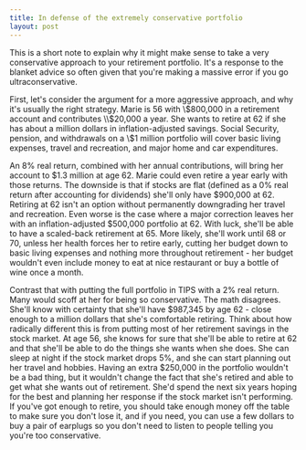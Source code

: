 ```yaml
---
title: In defense of the extremely conservative portfolio
layout: post
---
```

This is a short note to explain why it might make sense to take a very conservative approach to your retirement portfolio. It's a response to the blanket advice so often given that you're making a massive error if you go ultraconservative.

First, let's consider the argument for a more aggressive approach, and why it's usually the right strategy. Marie is 56 with \\$800,000 in a retirement account and contributes \\$20,000 a year. She wants to retire at 62 if she has about a million dollars in inflation-adjusted savings. Social Security, pension, and withdrawals on a \\$1 million portfolio will cover basic living expenses, travel and recreation, and major home and car expenditures.

An 8% real return, combined with her annual contributions, will bring her account to \$1.3 million at age 62. Marie could even retire a year early with those returns. The downside is that if stocks are flat (defined as a 0% real return after accounting for dividends) she'll only have \$900,000 at 62. Retiring at 62 isn't an option without permanently downgrading her travel and recreation. Even worse is the case where a major correction leaves her with an inflation-adjusted \$500,000 portfolio at 62. With luck, she'll be able to have a scaled-back retirement at 65. More likely, she'll work until 68 or 70, unless her health forces her to retire early, cutting her budget down to basic living expenses and nothing more throughout retirement - her budget wouldn't even include money to eat at nice restaurant or buy a bottle of wine once a month.

Contrast that with putting the full portfolio in TIPS with a 2% real return. Many would scoff at her for being so conservative. The math disagrees. She'll know with certainty that she'll have \$987,345 by age 62 - close enough to a million dollars that she's comfortable retiring. Think about how radically different this is from putting most of her retirement savings in the stock market. At age 56, she knows for sure that she'll be able to retire at 62 and that she'll be able to do the things she wants when she does. She can sleep at night if the stock market drops 5%, and she can start planning out her travel and hobbies. Having an extra \$250,000 in the portfolio wouldn't be a bad thing, but it wouldn't change the fact that she's retired and able to get what she wants out of retirement. She'd spend the next six years hoping for the best and planning her response if the stock market isn't performing. If you've got enough to retire, you should take enough money off the table to make sure you don't lose it, and if you need, you can use a few dollars to buy a pair of earplugs so you don't need to listen to people telling you you're too conservative.